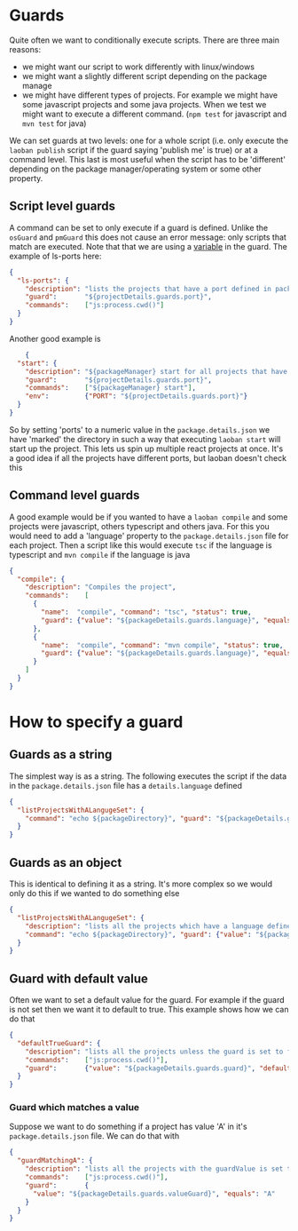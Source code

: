 # Guards

Quite often we want to conditionally execute scripts. There are three main reasons:

* we might want our script to work differently with linux/windows
* we might want a slightly different script depending on the package manage
* we might have different types of projects. For example we might have some javascript projects and some java projects.
  When we test we might want to execute a different command. (`npm test` for javascript and `mvn test` for java)

We can set guards at two levels: one for a whole script (i.e. only execute the `laoban publish` script if the guard
saying 'publish me' is true)
or at a command level. This last is most useful when the script has to be 'different' depending on the package
manager/operating system or some other property.

## Script level guards

A command can be set to only execute if a guard is defined. Unlike the `osGuard` and `pmGuard` this does not cause an
error message: only scripts that match are executed. Note that that we are using a [variable](VARIABLES.md) in the
guard. The example of ls-ports here:

```json
{
  "ls-ports": {
    "description": "lists the projects that have a port defined in package.details.json",
    "guard":       "${projectDetails.guards.port}",
    "commands":    ["js:process.cwd()"]
  }
}
```

Another good example is

```json
    {
  "start": {
    "description": "${packageManager} start for all projects that have a port defined in package.details.json",
    "guard":       "${projectDetails.guards.port}",
    "commands":    ["${packageManager} start"],
    "env":         {"PORT": "${projectDetails.guards.port}"}
  }
}
```

So by setting 'ports' to a numeric value in the  `package.details.json` we have  'marked' the directory in such a way
that executing `laoban start` will start up the project. This lets us spin up multiple react projects at once. It's a
good idea if all the projects have different ports, but laoban doesn't check this

## Command level guards

A good example would be if you wanted to have a `laoban compile` and some projects were javascript, others typescript
and others java. For this you would need to add a 'language' property to the `package.details.json` file for each
project. Then a script like this would execute `tsc` if the language is typescript and `mvn compile` if the language is
java

```json
{
  "compile": {
    "description": "Compiles the project",
    "commands":    [
      {
        "name":  "compile", "command": "tsc", "status": true,
        "guard": {"value": "${packageDetails.guards.language}", "equals": "typescript"}
      },
      {
        "name":  "compile", "command": "mvn compile", "status": true,
        "guard": {"value": "${packageDetails.guards.language}", "equals": "java"}
      }
    ]
  }
}
```

# How to specify a guard

## Guards as a string

The simplest way is as a string. The following executes the script if the data in the `package.details.json` file has
a `details.language` defined

```json
{
  "listProjectsWithALangugeSet": {
    "command": "echo ${packageDirectory}", "guard": "${packageDetails.guards.language}"
  }
}
```

## Guards as an object

This is identical to defining it as a string. It's more complex so we would only do this if we wanted to do something
else

```json
{
  "listProjectsWithALangugeSet": {
    "description": "lists all the projects which have a language defined in the package.details.json file",
    "command": "echo ${packageDirectory}", "guard": {"value": "${packageDetails.guards.language}"}
  }
}
```

## Guard with default value

Often we want to set a default value for the guard. For example if the guard is not set then we want it to default to
true. This example shows how we can do that

```json
{
  "defaultTrueGuard": {
    "description": "lists all the projects unless the guard is set to false",
    "commands":    ["js:process.cwd()"],
    "guard":       {"value": "${packageDetails.guards.guard}", "default": true}
  }
}
```

### Guard which matches a value

Suppose we want to do something if a project has value 'A' in it's `package.details.json` file. We can do that with

```json
{
  "guardMatchingA": {
    "description": "lists all the projects with the guardValue is set to A",
    "commands":    ["js:process.cwd()"],
    "guard":       {
      "value": "${packageDetails.guards.valueGuard}", "equals": "A"
    }
  }
}
```
